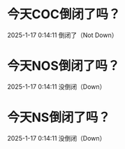 # 今天COC倒闭了吗？

2025-1-17 0:14:11 倒闭了（Not Down）

# 今天NOS倒闭了吗？

2025-1-17 0:14:11 没倒闭（Down）

# 今天NS倒闭了吗？

2025-1-17 0:14:11 没倒闭（Down）

